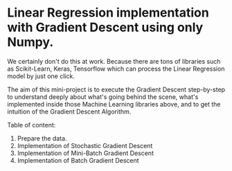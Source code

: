 # Linear Regression implementation with Gradient Descent using only Numpy.

We certainly don't do this at work. Because there are tons of libraries such as Scikit-Learn, Keras, Tensorflow which can process the Linear Regression model by just one click.

The aim of this mini-project is to execute the Gradient Descent step-by-step to understand deeply about what's going behind the scene, what's implemented inside those Machine Learning libraries above, and to get the intuition of the Gradient Descent Algorithm.

Table of content:
1. Prepare the data.
2. Implementation of Stochastic Gradient Descent
3. Implementation of Mini-Batch Gradient Descent
4. Implementation of Batch Gradient Descent
